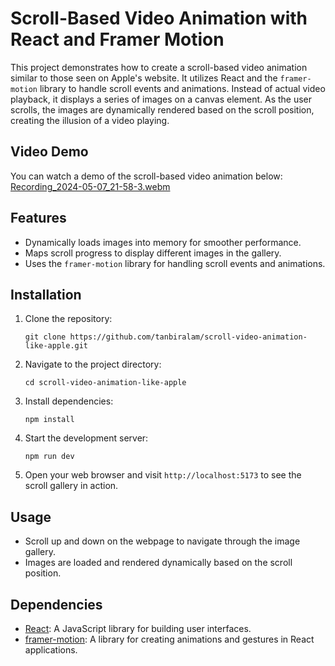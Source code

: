 # Scroll-Based Video Animation with React and Framer Motion

This project demonstrates how to create a scroll-based video animation similar to those seen on Apple's website. It utilizes React and the `framer-motion` library to handle scroll events and animations. Instead of actual video playback, it displays a series of images on a canvas element. As the user scrolls, the images are dynamically rendered based on the scroll position, creating the illusion of a video playing.

## Video Demo

You can watch a demo of the scroll-based video animation below:
[Recording_2024-05-07_21-58-3.webm](https://github.com/tanbiralam/scroll-video-animation-like-apple/assets/57638199/25bd98e9-a875-4d2a-a8f9-98e82c5de82d)


## Features

- Dynamically loads images into memory for smoother performance.
- Maps scroll progress to display different images in the gallery.
- Uses the `framer-motion` library for handling scroll events and animations.

## Installation

1. Clone the repository:

   ```
   git clone https://github.com/tanbiralam/scroll-video-animation-like-apple.git
   ```

2. Navigate to the project directory:

   ```
   cd scroll-video-animation-like-apple
   ```

3. Install dependencies:

   ```
   npm install
   ```

4. Start the development server:

   ```
   npm run dev
   ```

5. Open your web browser and visit `http://localhost:5173` to see the scroll gallery in action.

## Usage

- Scroll up and down on the webpage to navigate through the image gallery.
- Images are loaded and rendered dynamically based on the scroll position.

## Dependencies

- [React](https://reactjs.org/): A JavaScript library for building user interfaces.
- [framer-motion](https://www.framer.com/motion/): A library for creating animations and gestures in React applications.
